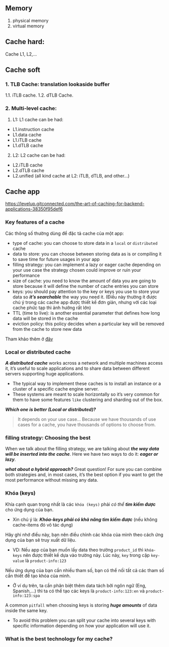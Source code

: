 ## Memory

1. physical memory
2. virtual memory 

## Cache hard:
Cache L1, L2,...

## Cache soft
### 1. TLB Cache: translation lookaside buffer 
1.1. iTLB cache.
1.2. dTLB Cache.

### 2. Multi-level cache:
1. L1:
L1 cache can be had:
- L1.instruction cache
- L1.data cache
- L1.iTLB cache
- L1.dTLB cache
2. L2:
L2 cache can be had:
- L2.iTLB cache
- L2.dTLB cache
- L2.unified (all kind cache at L2: iTLB, dTLB, and other...)


## Cache app
https://levelup.gitconnected.com/the-art-of-caching-for-backend-applications-38350f95def6

### Key features of a cache
Các thông số thường dùng để đặc tả cache của một app:

- type of cache: you can choose to store data in a `local` or `distributed` cache
- data to store: you can choose between storing data as is or compiling it to save time for future usages in your app
- filling strategy: you can implement a lazy or eager cache depending on your use case the strategy chosen could improve or ruin your performance
- size of cache: you need to know the amount of data you are going to store because it will define the number of cache entries you can store
- keys: you should pay attention to the key or keys you use to store your data so ***it’s searchable*** the way you need it. (Điều này thường ít được chú ý trong các cache app được thiết kế đơn giản, nhưng với các loại cache phức tạp thì ảnh hưởng rất lớn)
- TTL (time to live): is another essential parameter that defines how long data will be stored in the cache
- eviction policy: this policy decides when a particular key will be removed from the cache to store new data

Tham khảo thêm ở [đây](https://github.com/mtchuyen/Golang-Tips/blob/master/Golang-connect-to-another/Cache.md)

### Local or distributed cache

***A distributed cache*** works across a network and multiple machines access it, it’s useful to scale applications and to share data between different servers supporting huge applications. 
- The typical way to implement these caches is to install an instance or a cluster of a specific cache engine server. 
- These systems are meant to scale horizontally so it’s very common for them to have some features `like` clustering and sharding out of the box.

***Which one is better (Local or distributed)?*** 
> It depends on your use case… Because we have thousands of use cases for a cache, you have thousands of options to choose from. 

### filling strategy: Choosing the best

When we talk about the filling strategy, we are talking about ***the way data will be inserted into the cache***. 
Here we have two ways to do it: ***eager or lazy***.

***what about a hybrid approach?*** Great question! For sure you can combine both strategies and, in most cases, it’s the best option if you want to get the most performance without missing any data.

### Khóa (keys)
Khía cạnh quan trọng nhất là các `khóa (keys)` phải *có thể* ***tìm kiếm được*** cho ứng dụng của bạn.
- Xin chú ý là: ***Khóa-keys phải có khả năng tìm kiếm được*** (nếu không cache-items đó vô tác dụng)

Hãy ghi nhớ điều này, bạn nên điều chỉnh các khóa của mình theo cách ứng dụng của bạn sẽ truy xuất dữ liệu.
- VD: Nếu app của bạn muốn lấy data theo trường `product_id` thì `khóa-keys` nên được thiết kế dựa vào trường này. Lúc này, `key` trong cặp `key-value` là `product-info:123`

Nếu ứng dụng của bạn cần nhiều tham số, bạn có thể nối tất cả các tham số cần thiết để tạo khóa của mình.
- Ở ví dụ trên, ta cần phân biệt thêm data tách bởi ngôn ngữ (Eng, Spanish,...) thì ta có thể tạo các keys là `product-info:123:en` và `product-info:123:spa`

A common `pitfall` when choosing keys is storing ***huge amounts*** of data inside the same key.
- To avoid this problem you can split your cache into several keys with specific information depending on how your application will use it.

### What is the best technology for my cache?
